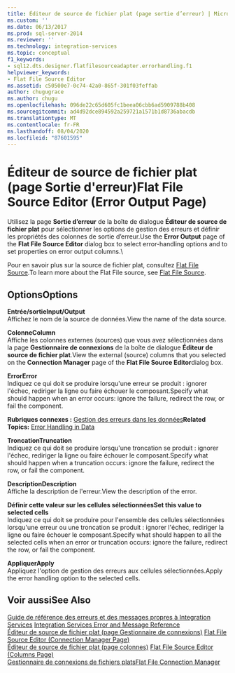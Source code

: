 ```yaml
---
title: Éditeur de source de fichier plat (page sortie d’erreur) | Microsoft Docs
ms.custom: ''
ms.date: 06/13/2017
ms.prod: sql-server-2014
ms.reviewer: ''
ms.technology: integration-services
ms.topic: conceptual
f1_keywords:
- sql12.dts.designer.flatfilesourceadapter.errorhandling.f1
helpviewer_keywords:
- Flat File Source Editor
ms.assetid: c50500e7-0c74-42a0-865f-301f03feffab
author: chugugrace
ms.author: chugu
ms.openlocfilehash: 096de22c65d605fc1beea06cbb6ad5909788b408
ms.sourcegitcommit: ad4d92dce894592a259721a1571b1d8736abacdb
ms.translationtype: MT
ms.contentlocale: fr-FR
ms.lasthandoff: 08/04/2020
ms.locfileid: "87601595"
---
```

# <a name="flat-file-source-editor-error-output-page"></a><span data-ttu-id="372c5-102">Éditeur de source de fichier plat (page Sortie d'erreur)</span><span class="sxs-lookup"><span data-stu-id="372c5-102">Flat File Source Editor (Error Output Page)</span></span>
  <span data-ttu-id="372c5-103">Utilisez la page **Sortie d’erreur** de la boîte de dialogue **Éditeur de source de fichier plat** pour sélectionner les options de gestion des erreurs et définir les propriétés des colonnes de sortie d’erreur.</span><span class="sxs-lookup"><span data-stu-id="372c5-103">Use the **Error Output** page of the **Flat File Source Editor** dialog box to select error-handling options and to set properties on error output columns.</span></span>\  
  
 <span data-ttu-id="372c5-104">Pour en savoir plus sur la source de fichier plat, consultez [Flat File Source](data-flow/flat-file-source.md).</span><span class="sxs-lookup"><span data-stu-id="372c5-104">To learn more about the Flat File source, see [Flat File Source](data-flow/flat-file-source.md).</span></span>  
  
## <a name="options"></a><span data-ttu-id="372c5-105">Options</span><span class="sxs-lookup"><span data-stu-id="372c5-105">Options</span></span>  
 <span data-ttu-id="372c5-106">**Entrée/sortie**</span><span class="sxs-lookup"><span data-stu-id="372c5-106">**Input/Output**</span></span>  
 <span data-ttu-id="372c5-107">Affichez le nom de la source de données.</span><span class="sxs-lookup"><span data-stu-id="372c5-107">View the name of the data source.</span></span>  
  
 <span data-ttu-id="372c5-108">**Colonne**</span><span class="sxs-lookup"><span data-stu-id="372c5-108">**Column**</span></span>  
 <span data-ttu-id="372c5-109">Affiche les colonnes externes (sources) que vous avez sélectionnées dans la page **Gestionnaire de connexions** de la boîte de dialogue **Éditeur de source de fichier plat**.</span><span class="sxs-lookup"><span data-stu-id="372c5-109">View the external (source) columns that you selected on the **Connection Manager** page of the **Flat File Source Editor**dialog box.</span></span>  
  
 <span data-ttu-id="372c5-110">**Error**</span><span class="sxs-lookup"><span data-stu-id="372c5-110">**Error**</span></span>  
 <span data-ttu-id="372c5-111">Indiquez ce qui doit se produire lorsqu'une erreur se produit : ignorer l'échec, rediriger la ligne ou faire échouer le composant.</span><span class="sxs-lookup"><span data-stu-id="372c5-111">Specify what should happen when an error occurs: ignore the failure, redirect the row, or fail the component.</span></span>  
  
 <span data-ttu-id="372c5-112">**Rubriques connexes :** [Gestion des erreurs dans les données](data-flow/error-handling-in-data.md)</span><span class="sxs-lookup"><span data-stu-id="372c5-112">**Related Topics:** [Error Handling in Data](data-flow/error-handling-in-data.md)</span></span>  
  
 <span data-ttu-id="372c5-113">**Troncation**</span><span class="sxs-lookup"><span data-stu-id="372c5-113">**Truncation**</span></span>  
 <span data-ttu-id="372c5-114">Indiquez ce qui doit se produire lorsqu'une troncation se produit : ignorer l'échec, rediriger la ligne ou faire échouer le composant.</span><span class="sxs-lookup"><span data-stu-id="372c5-114">Specify what should happen when a truncation occurs: ignore the failure, redirect the row, or fail the component.</span></span>  
  
 <span data-ttu-id="372c5-115">**Description**</span><span class="sxs-lookup"><span data-stu-id="372c5-115">**Description**</span></span>  
 <span data-ttu-id="372c5-116">Affiche la description de l'erreur.</span><span class="sxs-lookup"><span data-stu-id="372c5-116">View the description of the error.</span></span>  
  
 <span data-ttu-id="372c5-117">**Définir cette valeur sur les cellules sélectionnées**</span><span class="sxs-lookup"><span data-stu-id="372c5-117">**Set this value to selected cells**</span></span>  
 <span data-ttu-id="372c5-118">Indiquez ce qui doit se produire pour l'ensemble des cellules sélectionnées lorsqu'une erreur ou une troncation se produit : ignorer l'échec, rediriger la ligne ou faire échouer le composant.</span><span class="sxs-lookup"><span data-stu-id="372c5-118">Specify what should happen to all the selected cells when an error or truncation occurs: ignore the failure, redirect the row, or fail the component.</span></span>  
  
 <span data-ttu-id="372c5-119">**Appliquer**</span><span class="sxs-lookup"><span data-stu-id="372c5-119">**Apply**</span></span>  
 <span data-ttu-id="372c5-120">Appliquez l'option de gestion des erreurs aux cellules sélectionnées.</span><span class="sxs-lookup"><span data-stu-id="372c5-120">Apply the error handling option to the selected cells.</span></span>  
  
## <a name="see-also"></a><span data-ttu-id="372c5-121">Voir aussi</span><span class="sxs-lookup"><span data-stu-id="372c5-121">See Also</span></span>  
 <span data-ttu-id="372c5-122">[Guide de référence des erreurs et des messages propres à Integration Services](../../2014/integration-services/integration-services-error-and-message-reference.md) </span><span class="sxs-lookup"><span data-stu-id="372c5-122">[Integration Services Error and Message Reference](../../2014/integration-services/integration-services-error-and-message-reference.md) </span></span>  
 <span data-ttu-id="372c5-123">[Éditeur de source de fichier plat &#40;page Gestionnaire de connexions&#41;](../../2014/integration-services/flat-file-source-editor-connection-manager-page.md) </span><span class="sxs-lookup"><span data-stu-id="372c5-123">[Flat File Source Editor &#40;Connection Manager Page&#41;](../../2014/integration-services/flat-file-source-editor-connection-manager-page.md) </span></span>  
 <span data-ttu-id="372c5-124">[Éditeur de source de fichier plat &#40;page colonnes&#41;](../../2014/integration-services/flat-file-source-editor-columns-page.md) </span><span class="sxs-lookup"><span data-stu-id="372c5-124">[Flat File Source Editor &#40;Columns Page&#41;](../../2014/integration-services/flat-file-source-editor-columns-page.md) </span></span>  
 [<span data-ttu-id="372c5-125">Gestionnaire de connexions de fichiers plats</span><span class="sxs-lookup"><span data-stu-id="372c5-125">Flat File Connection Manager</span></span>](connection-manager/file-connection-manager.md)  
  
  
